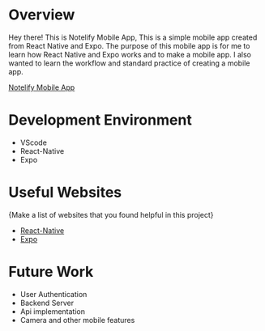 # Overview

Hey there! This is Notelify Mobile App, This is a simple mobile app created from React Native and Expo. The purpose of this mobile app is for me to learn how 
React Native and Expo works and to make a mobile app. I also wanted to learn the workflow and standard practice of creating a mobile app.

[Notelify Mobile App](https://youtube.com/shorts/2Mq1vj-2nzo?feature=share)

# Development Environment

* VScode
* React-Native
* Expo

# Useful Websites

{Make a list of websites that you found helpful in this project}
* [React-Native](https://reactnative.dev/)
* [Expo](https://expo.dev/)

# Future Work

* User Authentication
* Backend Server
* Api implementation
* Camera and other mobile features
